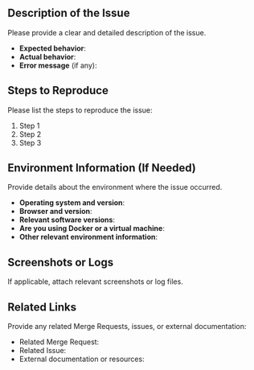## Description of the Issue

Please provide a clear and detailed description of the issue.

- **Expected behavior**:
- **Actual behavior**:
- **Error message** (if any):

## Steps to Reproduce

Please list the steps to reproduce the issue:

1. Step 1
2. Step 2
3. Step 3

## Environment Information (If Needed)

Provide details about the environment where the issue occurred.

- **Operating system and version**:
- **Browser and version**:
- **Relevant software versions**:
- **Are you using Docker or a virtual machine**:
- **Other relevant environment information**:

## Screenshots or Logs

If applicable, attach relevant screenshots or log files.

## Related Links

Provide any related Merge Requests, issues, or external documentation:

- Related Merge Request:
- Related Issue:
- External documentation or resources:


